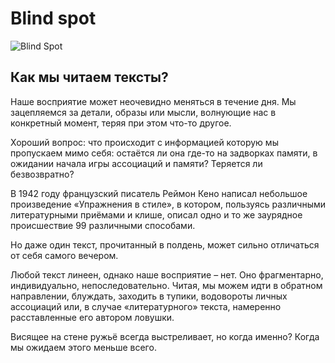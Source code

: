 # Blind spot

![Blind Spot](https://i.imgur.com/yP96uo4.png)

## Как мы читаем тексты?

Наше восприятие может неочевидно меняться в течение дня. Мы зацепляемся за детали, образы или мысли, волнующие нас в конкретный момент, теряя при этом что-то другое.

Хороший вопрос: что происходит с информацией которую мы пропускаем мимо себя: остаётся ли она где-то на задворках памяти, в ожидании начала игры ассоциаций и памяти? Теряется ли безвозвратно?

В 1942 году французский писатель Реймон Кено написал небольшое произведение «Упражнения в стиле», в котором, пользуясь различными литературными приёмами и клише, описал одно и то же заурядное происшествие 99 различными способами.

Но даже один текст, прочитанный в полдень, может сильно отличаться от себя самого вечером.

Любой текст линеен, однако наше восприятие – нет. Оно фрагментарно, индивидуально, непоследовательно. Читая, мы можем идти в обратном направлении, блуждать, заходить в тупики, водовороты личных ассоциаций или, в случае «литературного» текста, намеренно расставленные его автором ловушки.

Висящее на стене ружьё всегда выстреливает, но когда именно? Когда мы ожидаем этого меньше всего.
